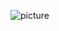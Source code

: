 ![picture](https://github-readme-stats.vercel.app/api?username=vatosv2&theme=tokyonight&show_icons=true&hide_border=true&count_private=true)
